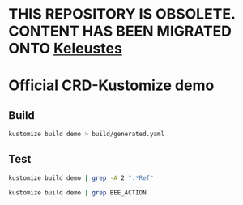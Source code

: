 # THIS REPOSITORY IS OBSOLETE. CONTENT HAS BEEN MIGRATED ONTO [Keleustes](https://github.com/keleustes/)

# Official CRD-Kustomize demo

## Build

```bash
kustomize build demo > build/generated.yaml
```

## Test

```bash
kustomize build demo | grep -A 2 ".*Ref"
```

```bash
kustomize build demo | grep BEE_ACTION
```
